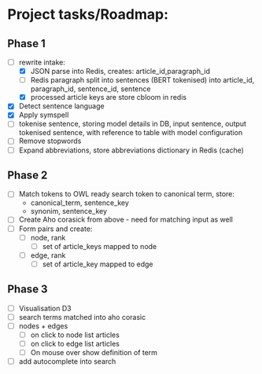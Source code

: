 # Project tasks/Roadmap:

## Phase 1

- [ ]  rewrite intake:
    - [x]  JSON parse into Redis, creates:  article_id,paragraph_id
    - [ ]  Redis paragraph split into sentences (BERT tokenised) into article_id, paragraph_id, sentence_id, sentence
    - [x]  processed article keys are store cbloom in redis

- [x]  Detect sentence language
- [x]  Apply symspell
- [ ]  tokenise sentence, storing model details in DB, input sentence, output tokenised sentence, with reference to table with model configuration
- [ ]  Remove stopwords
- [ ]  Expand abbreviations, store abbreviations dictionary in Redis (cache)

## Phase 2

- [ ]  Match tokens to OWL ready search token to canonical term, store:
    - canonical_term, sentence_key
    - synonim, sentence_key
- [ ]  Create Aho corasick from above - need for matching input as well
- [ ]  Form pairs and create:
    - [ ]  node, rank
        - [ ]  set of article_keys mapped to node
    - [ ]  edge, rank
        - [ ]  set of article_key mapped to edge

## Phase 3

- [ ]  Visualisation D3
- [ ]  search terms matched into aho corasic
- [ ]  nodes + edges
    - [ ]  on click to node list articles
    - [ ]  on click to edge list articles
    - [ ]  On mouse over show definition of term
- [ ]  add autocomplete into search
